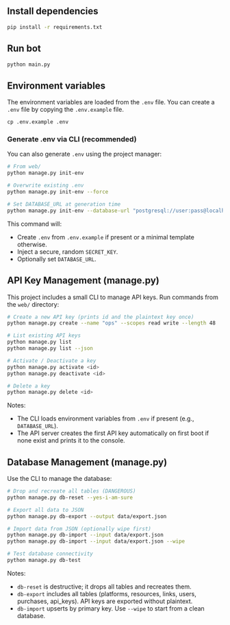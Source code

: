 ## Install dependencies

```bash
pip install -r requirements.txt
```

## Run bot

```bash
python main.py
```

## Environment variables

The environment variables are loaded from the `.env` file. You can create a `.env` file by copying the `.env.example` file.

```
cp .env.example .env
```

### Generate .env via CLI (recommended)

You can also generate `.env` using the project manager:

```bash
# From web/
python manage.py init-env

# Overwrite existing .env
python manage.py init-env --force

# Set DATABASE_URL at generation time
python manage.py init-env --database-url "postgresql://user:pass@localhost:5432/dbname"
```

This command will:
- Create `.env` from `.env.example` if present or a minimal template otherwise.
- Inject a secure, random `SECRET_KEY`.
- Optionally set `DATABASE_URL`.

## API Key Management (manage.py)

This project includes a small CLI to manage API keys. Run commands from the `web/` directory:

```bash
# Create a new API key (prints id and the plaintext key once)
python manage.py create --name "ops" --scopes read write --length 48

# List existing API keys
python manage.py list
python manage.py list --json

# Activate / Deactivate a key
python manage.py activate <id>
python manage.py deactivate <id>

# Delete a key
python manage.py delete <id>
```

Notes:
- The CLI loads environment variables from `.env` if present (e.g., `DATABASE_URL`).
- The API server creates the first API key automatically on first boot if none exist and prints it to the console.

## Database Management (manage.py)

Use the CLI to manage the database:

```bash
# Drop and recreate all tables (DANGEROUS)
python manage.py db-reset --yes-i-am-sure

# Export all data to JSON
python manage.py db-export --output data/export.json

# Import data from JSON (optionally wipe first)
python manage.py db-import --input data/export.json
python manage.py db-import --input data/export.json --wipe

# Test database connectivity
python manage.py db-test
```

Notes:
- `db-reset` is destructive; it drops all tables and recreates them.
- `db-export` includes all tables (platforms, resources, links, users, purchases, api_keys). API keys are exported without plaintext.
- `db-import` upserts by primary key. Use `--wipe` to start from a clean database.